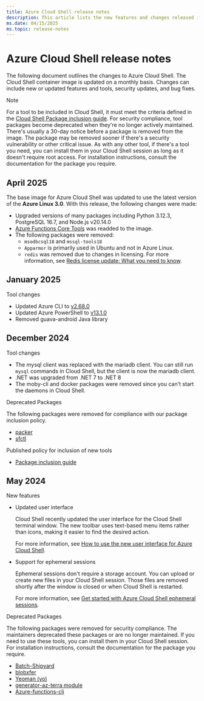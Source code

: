 ```yaml
---
title: Azure Cloud Shell release notes
description: This article lists the new features and changes released in Azure Cloud Shell.
ms.date: 04/15/2025
ms.topic: release-notes
---
```


# Azure Cloud Shell release notes

The following document outlines the changes to Azure Cloud Shell. The Cloud Shell container image is
updated on a monthly basis. Changes can include new or updated features and tools, security updates,
and bug fixes.

> [!NOTE]
> For a tool to be included in Cloud Shell, it must meet the criteria defined in the
> [Cloud Shell Package inclusion guide][11]. For security compliance, tool packages become
> deprecated when they're no longer actively maintained. There's usually a 30-day notice before a
> package is removed from the image. The package may be removed sooner if there's a security
> vulnerability or other critical issue. As with any other tool, if there's a tool you need, you
> can install them in your Cloud Shell session as long as it doesn't require root access. For
> installation instructions, consult the documentation for the package you require.

## April 2025

The base image for Azure Cloud Shell was updated to use the latest version of the **Azure Linux
3.0**. With this release, the following changes were made:

- Upgraded versions of many packages including Python 3.12.3, PostgreSQL 16.7, and Node.js v20.14.0
- [Azure Functions Core Tools][02] was readded to the image.
- The following packages were removed:
  - `msodbcsql18` and `mssql-tools18`
  - `Apparmor` is primarily used in Ubuntu and not in Azure Linux.
  - `redis` was removed due to changes in licensing. For more information, see
    [Redis license update: What you need to know][06].

## January 2025

Tool changes

- Updated Azure CLI to [v2.68.0][04]
- Updated Azure PowerShell to [v13.1.0][05]
- Removed guava-android Java library

## December 2024

Tool changes

- The mysql client was replaced with the mariadb client. You can still run `mysql` commands in Cloud
  Shell, but the client is now the mariadb client.
- .NET was upgraded from .NET 7 to .NET 8
- The moby-cli and docker packages were removed since you can't start the daemons in Cloud Shell.

Deprecated Packages

The following packages were removed for compliance with our package inclusion policy.

- [packer][07]
- [sfctl][03]

Published policy for inclusion of new tools

- [Package inclusion guide][11]

## May 2024

New features

- Updated user interface

  Cloud Shell recently updated the user interface for the Cloud Shell terminal window. The new
  toolbar uses text-based menu items rather than icons, making it easier to find the desired action.

  For more information, see
  [How to use the new user interface for Azure Cloud Shell][14].

- Support for ephemeral sessions

  Ephemeral sessions don't require a storage account. You can upload or create new files in your
  Cloud Shell session. Those files are removed shortly after the window is closed or when Cloud
  Shell is restarted.

  For more information, see
  [Get started with Azure Cloud Shell ephemeral sessions][01].

Deprecated Packages

The following packages were removed for security compliance. The maintainers deprecated these
packages or are no longer maintained. If you need to use these tools, you can install them in your
Cloud Shell session. For installation instructions, consult the documentation for the package you
require.

- [Batch-Shipyard][09]
- [blobxfer][10]
- [Yeoman (yo)][13]
- [generator-az-terra module][12]
- [Azure-functions-cli][08]

<!-- link references -->
[01]: ./get-started/ephemeral.md?tabs=powershell
[02]: /azure/azure-functions/functions-core-tools-reference?tabs=v2
[03]: /azure/service-fabric/service-fabric-cli
[04]: /cli/azure/release-notes-azure-cli
[05]: /powershell/azure/release-notes-azureps?view=azps-13.1.0&preserve-view=true
[06]: https://azure.microsoft.com/blog/redis-license-update-what-you-need-to-know/
[07]: https://developer.hashicorp.com/packer/docs/intro
[08]: https://github.com/Azure/azure-functions-core-tools
[09]: https://github.com/Azure/batch-shipyard
[10]: https://github.com/Azure/blobxfer
[11]: https://github.com/Azure/CloudShell/blob/master/docs/package-inclusion-guide.md
[12]: https://github.com/Azure/generator-az-terra-module
[13]: https://yeoman.io/
[14]: new-ui-shell-window.md
